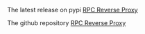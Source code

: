 The latest release on pypi [RPC Reverse Proxy](https://pypi.org/project/web3pi-proxy/)

The github repository [RPC Reverse Proxy](https://github.com/Web3-Pi/web3-reverse-proxy)